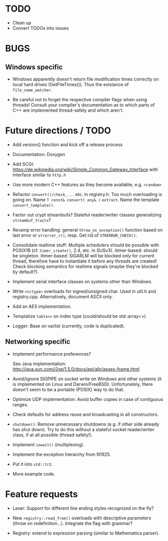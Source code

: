 # TODO

* Clean up
* Convert TODOs into issues


# BUGS

## Windows specific

- Windows apparently doesn't return file modification times correctly
  on local hard drives (GetFileTimes()).  Thus the existance of
  `file_name_watcher`.

- Be careful not to forget the respective compiler flags when using
  threads!  Consult your compiler's documentation as to which parts of
  C++ are implemented thread-safely and which aren't.


# Future directions / TODO

- Add version() function and kick off a release process

- Documentation:  Doxygen

- Add SCGI: <https://de.wikipedia.org/wiki/Simple_Common_Gateway_Interface>
  with interface similar to `http.h`

- Use more modern C++ features as they become available, e.g. `<random>`

- Refactor `convert()/check_...` etc. in registry.h.  Too much overloading
  is going on.  Name `T const& convert( any& )` `extract`.  Name the template
  `convert_template()`.

- Factor out crypt streambufs?  Stateful reader/writer classes
  generalizing `streambuf_traits`?

- Revamp error handling: general `throw_os_exception()` function based on
  last error or `strerror_r()`, resp.  Get rid of `STRERROR_CHECK()`.

- Consolidate realtime stuff:  Multiple schedulers should be possible
  with POSIX1B (cf. `timer_create()`, 2.4, etc. in SUSv3).  itimer-based:
  should be singleton.  itimer-based:  SIGARLM will be blocked only for
  current thread, therefore have to instantiate it before any threads
  are created!  Check blocking semantics for realtime signals (maybe
  they're blocked by default?).

- Implement serial interface classes on systems other than Windows.

- Write `<cctype>` overloads for signed/unsigned char.  Used in util.h and
  registry.cpp.  Alternatively, document ASCII only.

- Add an AES implementation.

- Templatize `table<>` on index type (could/should be std::array<>)

- Logger: Base on varlist (currently, code is duplicated).

## Networking specific

- Implement performance preferences?

  See Java implementation:
    http://java.sun.com/j2se/1.5.0/docs/api/allclasses-frame.html

- Avoid/ignore SIGPIPE on socket write on Windows and other systems
  (it is implemented on Linux and Darwin/FreeBSD).  Unfortunately,
  there doesn't seem to be a portable (POSIX) way to do that.

- Optimize UDP implementation:  Avoid buffer copies in case of
  contiguous ranges.

- Check defaults for address reuse and broadcasting in all constructors.

- `shutdown()`:  Remove unnecessary shutdowns (e.g. if other side already
  has shut down).  Try to do this without a stateful socket
reader/writer class, if at all possible (thread safety!).

- Implement `iowait()` (multiplexing).

- Implement the exception hierarchy from N1925.

- Put it into `std::tr2`.

- More example code.


# Feature requests

- Lexer: Support for different line ending styles recognized on the fly?

- New `registry::read_from()` overloads with descriptive parameters (throw
  on redefinition...).  Integrate the flag with grammar?

- Registry: extend to expression parsing (similar to Mathematica parser).
